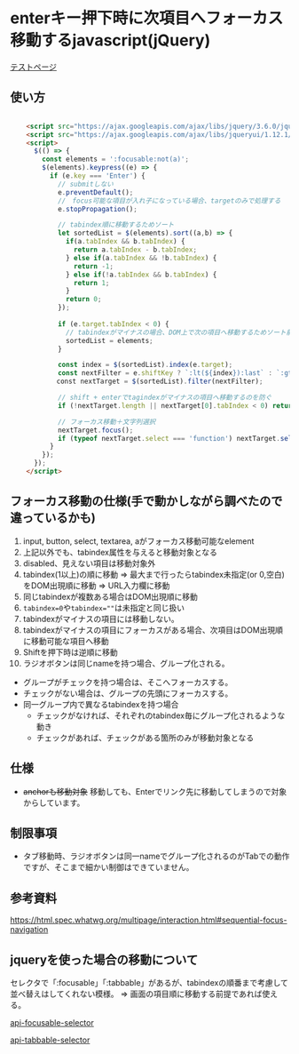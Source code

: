 # enterキー押下時に次項目へフォーカス移動するjavascript(jQuery)

[テストページ](https://murasuke.github.io/focus-next-jquery/public/index.html)

## 使い方
```html

    <script src="https://ajax.googleapis.com/ajax/libs/jquery/3.6.0/jquery.min.js"></script>
    <script src="https://ajax.googleapis.com/ajax/libs/jqueryui/1.12.1/jquery-ui.min.js"></script>
    <script>    
      $(() => {
        const elements = ':focusable:not(a)';
        $(elements).keypress((e) => {
          if (e.key === 'Enter') {
            // submitしない
            e.preventDefault();
            //　focus可能な項目が入れ子になっている場合、targetのみで処理する
            e.stopPropagation();

            // tabindex順に移動するためソート
            let sortedList = $(elements).sort((a,b) => {
              if(a.tabIndex && b.tabIndex) {
                return a.tabIndex - b.tabIndex; 
              } else if(a.tabIndex && !b.tabIndex) {
                return -1;
              } else if(!a.tabIndex && b.tabIndex) {
                return 1;
              }
              return 0;
            });
            
            if (e.target.tabIndex < 0) {
              // tabindexがマイナスの場合、DOM上で次の項目へ移動するためソート前の項目から検索する
              sortedList = elements;
            }

            const index = $(sortedList).index(e.target);
            const nextFilter = e.shiftKey ? `:lt(${index}):last` : `:gt(${index}):first`;            
          　const nextTarget = $(sortedList).filter(nextFilter);

            // shift + enterでtagindexがマイナスの項目へ移動するのを防ぐ
            if (!nextTarget.length || nextTarget[0].tabIndex < 0) return;

            // フォーカス移動＋文字列選択
            nextTarget.focus();
            if (typeof nextTarget.select === 'function') nextTarget.select();
          }
        });
      });
    </script>
```

## フォーカス移動の仕様(手で動かしながら調べたので違っているかも)
1. input, button, select, textarea, aがフォーカス移動可能なelement
1. 上記以外でも、tabindex属性を与えると移動対象となる
1. disabled、見えない項目は移動対象外
1. tabindex(1以上)の順に移動 ⇒ 最大まで行ったらtabindex未指定(or 0,空白)をDOM出現順に移動 ⇒ URL入力欄に移動
1. 同じtabindexが複数ある場合はDOM出現順に移動
1. `tabindex=0`や`tabindex=""`は未指定と同じ扱い
1. tabindexがマイナスの項目には移動しない。
1. tabindexがマイナスの項目にフォーカスがある場合、次項目はDOM出現順に移動可能な項目へ移動
1. Shiftを押下時は逆順に移動
1. ラジオボタンは同じnameを持つ場合、グループ化される。
  * グループがチェックを持つ場合は、そこへフォーカスする。
  * チェックがない場合は、グループの先頭にフォーカスする。
  * 同一グループ内で異なるtabindexを持つ場合
    * チェックがなければ、それぞれのtabindex毎にグループ化されるような動き
    * チェックがあれば、チェックがある箇所のみが移動対象となる


## 仕様
* ~~anchorも移動対象~~ 移動しても、Enterでリンク先に移動してしまうので対象からしています。

## 制限事項

* タブ移動時、ラジオボタンは同一nameでグループ化されるのがTabでの動作ですが、そこまで細かい制御はできていません。

## 参考資料
https://html.spec.whatwg.org/multipage/interaction.html#sequential-focus-navigation



## jqueryを使った場合の移動について

セレクタで「:focusable」「:tabbable」があるが、tabindexの順番まで考慮して並べ替えはしてくれない模様。
  ⇒ 画面の項目順に移動する前提であれば使える。

[api-focusable-selector](http://www.w3big.com/ja/jqueryui/api-focusable-selector.html)

[api-tabbable-selector](http://www.w3big.com/ja/jqueryui/api-tabbable-selector.html)